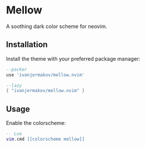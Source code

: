 # Mellow

A soothing dark color scheme for neovim.

## Installation

Install the theme with your preferred package manager:

```lua
--packer
use 'ivanjermakov/mellow.nvim'

--lazy
{ "ivanjermakov/mellow.nvim" }
```

## Usage

Enable the colorscheme:

```lua
-- Lua
vim.cmd [[colorscheme mellow]]
```

